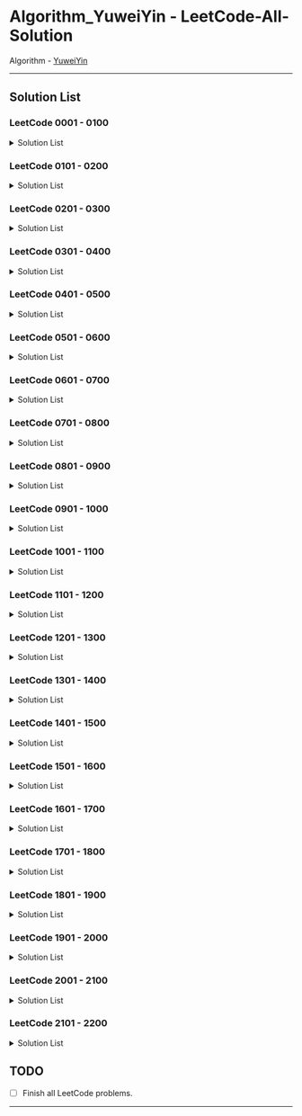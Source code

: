 # Algorithm_YuweiYin - LeetCode-All-Solution

Algorithm - [YuweiYin](https://github.com/YuweiYin)

---

## Solution List

### LeetCode 0001 - 0100

<details>
<summary>Solution List</summary>

- LC-0003-Longest-Substring-Without-Repeating-Characters: [Python3](./Python3/LC-0003-Longest-Substring-Without-Repeating-Characters.py)
- LC-0005-Longest-Palindromic-Substring: [Python3](./Python3/LC-0005-Longest-Palindromic-Substring.py)
- LC-0008-String-to-Integer-atoi: [Python3](./Python3/LC-0008-String-to-Intege-atoi.py)
- LC-0011-Container-With-Most-Water: [Python3](./Python3/LC-0011-Container-With-Most-Water.py)
- LC-0015-3Sum: [Python3](./Python3/LC-0015-3Sum.py)
- LC-0017-Letter-Combinations-of-a-Phone-Number: [Python3](./Python3/LC-0017-Letter-Combinations-of-a-Phone-Number.py)
- LC-0019-Remove-Nth-Node-From-End-of-List: [Python3](./Python3/LC-0019-Remove-Nth-Node-From-End-of-List.py)
- LC-0021-Merge-Two-Sorted-Lists: [Python3](./Python3/LC-0021-Merge-Two-Sorted-Lists.py)
- LC-0022-Generate-Parentheses: [Python3](./Python3/LC-0022-Generate-Parentheses.py)
- LC-0023-Merge-k-Sorted-Lists: [Python3](./Python3/LC-0023-Merge-k-Sorted-Lists.py)
- LC-0024-Swap-Nodes-in-Pairs: [Python3](./Python3/LC-0024-Swap-Nodes-in-Pairs.py)
- LC-0033-Search-in-Rotated-Sorted-Array: [Python3](./Python3/LC-0033-Search-in-Rotated-Sorted-Array.py)
- LC-0034-Find-First-and-Last-Position-of-Element-in-Sorted-Array: [Python3](./Python3/LC-0034-Find-First-and-Last-Position-of-Element-in-Sorted-Array.py)
- LC-0035-Search-Insert-Position: [Python3](./Python3/LC-0035-Search-Insert-Position.py)
- LC-0039-Combination-Sum: [Python3](./Python3/LC-0039-Combination-Sum.py)
- LC-0040-Combination-Sum-II: [Python3](./Python3/LC-0040-Combination-Sum-II.py)
- LC-0042-Trapping-Rain-Water: [Python3](./Python3/LC-0042-Trapping-Rain-Water.py)
- LC-0045-Jump-Game-II: [Python3](./Python3/LC-0045-Jump-Game-II.py)
- LC-0046-Permutations: [Python3](./Python3/LC-0046-Permutations.py)
- LC-0047-Permutations-II: [Python3](./Python3/LC-0047-Permutations-II.py)
- LC-0053-Maximum-Subarray: [Python3](./Python3/LC-0053-Maximum-Subarray.py)
- LC-0055-Jump-Game: [Python3](./Python3/LC-0055-Jump-Game.py)
- LC-0062-Unique-Paths: [Python3](./Python3/LC-0062-Unique-Paths.py)
- LC-0067-Add-Binary: [Python3](./Python3/LC-0067-Add-Binary.py)
- LC-0070-Climbing-Stairs: [Python3](./Python3/LC-0070-Climbing-Stairs.py)
- LC-0071-Simplify-Path: [Python3](./Python3/LC-0071-Simplify-Path.py)
- LC-0072-Edit-Distance: [Python3](./Python3/LC-0072-Edit-Distance.py)
- LC-0074-Search-a-2D-Matrix: [Python3](./Python3/LC-0074-Search-a-2D-Matrix.py)
- LC-0077-Combinations: [Python3](./Python3/LC-0077-Combinations.py)
- LC-0078-Subsets: [Python3](./Python3/LC-0078-Subsets.py)
- LC-0079-Word-Search: [Python3](./Python3/LC-0079-Word-Search.py)
- LC-0080-Remove-Duplicates-from-Sorted-Array-II: [Python3](./Python3/LC-0080-Remove-Duplicates-from-Sorted-Array-II.py)
- LC-0082-Remove-Duplicates-from-Sorted-List-II: [Python3](./Python3/LC-0082-Remove-Duplicates-from-Sorted-List-II.py)
- LC-0084-Largest-Rectangle-in-Histogram: [Python3](./Python3/LC-0084-Largest-Rectangle-in-Histogram.py)
- LC-0089-Gray-Code: [Python3](./Python3/LC-0089-Gray-Code.py)
- LC-0090-Subsets-II: [Python3](./Python3/LC-0090-Subsets-II.py)
- LC-0091-Decode-Ways: [Python3](./Python3/LC-0091-Decode-Ways.py)
- LC-0096-Unique-Binary-Search-Trees: [Python3](./Python3/LC-0096-Unique-Binary-Search-Trees.py)

</details>

### LeetCode 0101 - 0200

<details>
<summary>Solution List</summary>

- LC-0104-Maximum-Depth-of-Binary-Tree: [Python3](./Python3/LC-0104-Maximum-Depth-of-Binary-Tree.py)
- LC-0116-Populating-Next-Right-Pointers-in-Each-Node: [Python3](./Python3/LC-0116-Populating-Next-Right-Pointers-in-Each-Node.py)
- LC-0117-Populating-Next-Right-Pointers-in-Each-Node-II: [Python3](./Python3/LC-0117-Populating-Next-Right-Pointers-in-Each-Node-II.py)
- LC-0118-Pascals-Triangle: [Python3](./Python3/LC-0118-Pascals-Triangle.py)
- LC-0119-Pascals-Triangle-II: [Python3](./Python3/LC-0119-Pascals-Triangle-II.py)
- LC-0120-Triangle: [Python3](./Python3/LC-0120-Triangle.py)
- LC-0121-Best-Time-to-Buy-and-Sell-Stock: [Python3](./Python3/LC-0121-Best-Time-to-Buy-and-Sell-Stock.py)
- LC-0122-Best-Time-to-Buy-and-Sell-Stock-II: [Python3](./Python3/LC-0122-Best-Time-to-Buy-and-Sell-Stock-II.py)
- LC-0127-Word-Ladder: [Python3](./Python3/LC-0127-Word-Ladder.py)
- LC-0130-Surrounded-Regions: [Python3](./Python3/LC-0130-Surrounded-Regions.py)
- LC-0131-Palindrome-Partitioning: [Python3](./Python3/LC-0131-Palindrome-Partitioning.py)
- LC-0134-Gas-Station: [Python3](./Python3/LC-0134-Gas-Station.py)
- LC-0136-Single-Number: [Python3](./Python3/LC-0136-Single-Number.py)
- LC-0139-Word-Break: [Python3](./Python3/LC-0139-Word-Break.py)
- LC-0142-Linked-List-Cycle-II: [Python3](./Python3/LC-0142-Linked-List-Cycle-II.py)
- LC-0149-Max-Points-on-a-Line: [Python3](./Python3/LC-0149-Max-Points-on-a-Line.py)
- LC-0152-Maximum-Product-Subarray: [Python3](./Python3/LC-0152-Maximum-Product-Subarray.py)
- LC-0153-Find-Minimum-in-Rotated-Sorted-Array: [Python3](./Python3/LC-0153-Find-Minimum-in-Rotated-Sorted-Array.py)
- LC-0162-Find-Peak-Element: [Python3](./Python3/LC-0162-Find-Peak-Element.py)
- LC-0167-Two-Sum-II-Input-Array-Is-Sorted: [Python3](./Python3/LC-0167-Two-Sum-II-Input-Array-Is-Sorted.py)
- LC-0189-Rotate-Array: [Python3](./Python3/LC-0189-Rotate-Array.py)
- LC-0190-Reverse-Bits: [Python3](./Python3/LC-0190-Reverse-Bits.py)
- LC-0191-Number-of-1-Bits: [Python3](./Python3/LC-0191-Number-of-1-Bits.py)
- LC-0198-House-Robber: [Python3](./Python3/LC-0198-House-Robber.py)
- LC-0200-Number-of-Islands: [Python3](./Python3/LC-0200-Number-of-Islands.py)

</details>

### LeetCode 0201 - 0300

<details>
<summary>Solution List</summary>

- LC-0201-Bitwise-AND-of-Numbers-Range: [Python3](./Python3/LC-0201-Bitwise-AND-of-Numbers-Range.py)
- LC-0202-Happy-Number: [Python3](./Python3/LC-0202-Happy-Number.py)
- LC-0206-Reverse-Linked-List: [Python3](./Python3/LC-0206-Reverse-Linked-List.py)
- LC-0209-Minimum-Size-Subarray-Sum: [Python3](./Python3/LC-0209-Minimum-Size-Subarray-Sum.py)
- LC-0211-Design-Add-and-Search-Words-Data-Structure: [Python3](./Python3/LC-0211-Design-Add-and-Search-Words-Data-Structure.py)
- LC-0213-House-Robber-II: [Python3](./Python3/LC-0213-House-Robber-II.py)
- LC-0219-Contains-Duplicate-II: [Python3](./Python3/LC-0219-Contains-Duplicate-II.py)
- LC-0231-Power-of-Two: [Python3](./Python3/LC-0231-Power-of-Two.py)
- LC-0258-Add-Digits: [Python3](./Python3/LC-0258-Add-Digits.py)
- LC-0264-Ugly-Number-II: [Python3](./Python3/LC-0264-Ugly-Number-II.py)
- LC-0278-First-Bad-Version: [Python3](./Python3/LC-0278-First-Bad-Version.py)
- LC-0283-Move-Zeroes: [Python3](./Python3/LC-0283-Move-Zeroes.py)
- LC-0290-Word-Pattern: [Python3](./Python3/LC-0290-Word-Pattern.py)
- LC-0300-Longest-Increasing-Subsequence: [Python3](./Python3/LC-0300-Longest-Increasing-Subsequence.py)

</details>

### LeetCode 0301 - 0400

<details>
<summary>Solution List</summary>

- LC-0306-Additive-Number: [Python3](./Python3/LC-0306-Additive-Number.py)
- LC-0309-Best-Time-to-Buy-and-Sell-Stock-with-Cooldown: [Python3](./Python3/LC-0309-Best-Time-to-Buy-and-Sell-Stock-with-Cooldown.py)
- LC-0312-Burst-Balloons: [Python3](./Python3/LC-0312-Burst-Balloons.py)
- LC-0322-Coin-Change: [Python3](./Python3/LC-0322-Coin-Change.py)
- LC-0334-Increasing-Triplet-Subsequence: [Python3](./Python3/LC-0334-Increasing-Triplet-Subsequence.py)
- LC-0343-Integer-Break: [Python3](./Python3/LC-0343-Integer-Break.py)
- LC-0344-Reverse-String: [Python3](./Python3/LC-0344-Reverse-String.py)
- LC-0373-Find-K-Pairs-with-Smallest-Sums: [Python3](./Python3/LC-0373-Find-K-Pairs-with-Smallest-Sums.py)
- LC-0382-Linked-List-Random-Node: [Python3](./Python3/LC-0382-Linked-List-Random-Node.py)
- LC-0384-Shuffle-an-Array: [Python3](./Python3/LC-0384-Shuffle-an-Array.py)
- LC-0389-Find-the-Difference: [Python3](./Python3/LC-0389-Find-the-Difference.py)
- LC-0390-Elimination-Game: [Python3](./Python3/LC-0390-Elimination-Game.py)

</details>

### LeetCode 0401 - 0500

<details>
<summary>Solution List</summary>

- LC-0413-Arithmetic-Slices: [Python3](./Python3/LC-0413-Arithmetic-Slices.py)
- LC-0421-Maximum-XOR-of-Two-Numbers-in-an-Array: [Python3](./Python3/LC-0421-Maximum-XOR-of-Two-Numbers-in-an-Array.py)
- LC-0438-Find-All-Anagrams-in-a-String: [Python3](./Python3/LC-0438-Find-All-Anagrams-in-a-String.py)
- LC-0452-Minimum-Number-of-Arrows-to-Burst-Balloons: [Python3](./Python3/LC-0452-Minimum-Number-of-Arrows-to-Burst-Balloons.py)
- LC-0454-4Sum-II: [Python3](./Python3/LC-0454-4Sum-II.py)

</details>

### LeetCode 0501 - 0600

<details>
<summary>Solution List</summary>

- LC-0509-Fibonacci-Number: [Python3](./Python3/LC-0509-Fibonacci-Number.py)
- LC-0520-Detect-Capital: [Python3](./Python3/LC-0520-Detect-Capital.py)
- LC-0525-Contiguous-Array: [Python3](./Python3/LC-0525-Contiguous-Array.py)
- LC-0532-K-diff-Pairs-in-an-Array: [Python3](./Python3/LC-0532-K-diff-Pairs-in-an-Array.py)
- LC-0539-Minimum-Time-Difference: [Python3](./Python3/LC-0539-Minimum-Time-Difference.py)
- LC-0540-Single-Element-in-a-Sorted-Array: [Python3](./Python3/LC-0540-Single-Element-in-a-Sorted-Array.py)
- LC-0542-01-Matrix: [Python3](./Python3/LC-0542-01-Matrix.py)
- LC-0547-Number-of-Provinces: [Python3](./Python3/LC-0547-Number-of-Provinces.py)
- LC-0557-Reverse-Words-in-a-String-III: [Python3](./Python3/LC-0557-Reverse-Words-in-a-String-III.py)
- LC-0560-Subarray-Sum-Equals-K: [Python3](./Python3/LC-0560-Subarray-Sum-Equals-K.py)
- LC-0567-Permutation-in-String: [Python3](./Python3/LC-0567-Permutation-in-String.py)
- LC-0572-Subtree-of-Another-Tree: [Python3](./Python3/LC-0572-Subtree-of-Another-Tree.py)
- LC-0583-Delete-Operation-for-Two-Strings: [Python3](./Python3/LC-0583-Delete-Operation-for-Two-Strings.py)

</details>

### LeetCode 0601 - 0700

<details>
<summary>Solution List</summary>

- LC-0605-Can-Place-Flowers: [Python3](./Python3/LC-0605-Can-Place-Flowers.py)
- LC-0617-Merge-Two-Binary-Trees: [Python3](./Python3/LC-0617-Merge-Two-Binary-Trees.py)
- LC-0673-Number-of-Longest-Increasing-Subsequence: [Python3](./Python3/LC-0673-Number-of-Longest-Increasing-Subsequence.py)
- LC-0688-Knight-Probability-in-Chessboard: [Python3](./Python3/LC-0688-Knight-Probability-in-Chessboard.py)
- LC-0695-Max-Area-of-Island: [Python3](./Python3/LC-0695-Max-Area-of-Island.py)

</details>

### LeetCode 0701 - 0800

<details>
<summary>Solution List</summary>

- LC-0701-Insert-into-a-Binary-Search-Tree: [Python3](./Python3/LC-0701-Insert-into-a-Binary-Search-Tree.py)
- LC-0704-Binary-Search: [Python3](./Python3/LC-0704-Binary-Search.py)
- LC-0713-Subarray-Product-Less-Than-K: [Python3](./Python3/LC-0713-Subarray-Product-Less-Than-K.py)
- LC-0714-Best-Time-to-Buy-and-Sell-Stock-with-Transaction-Fee: [Python3](./Python3/LC-0714-Best-Time-to-Buy-and-Sell-Stock-with-Transaction-Fee.py)
- LC-0733-Flood-Fill: [Python3](./Python3/LC-0733-Flood-Fill.py)
- LC-0740-Delete-and-Earn: [Python3](./Python3/LC-0740-Delete-and-Earn.py)
- LC-0746-Min-Cost-Climbing-Stairs: [Python3](./Python3/LC-0746-Min-Cost-Climbing-Stairs.py)
- LC-0747-Largest-Number-At-Least-Twice-of-Others: [Python3](./Python3/LC-0747-Largest-Number-At-Least-Twice-of-Others.py)
- LC-0784-Letter-Case-Permutation: [Python3](./Python3/LC-0784-Letter-Case-Permutation.py)
- LC-0797-All-Paths-From-Source-to-Target: [Python3](./Python3/LC-0797-All-Paths-From-Source-to-Target.py)

</details>

### LeetCode 0801 - 0900

<details>
<summary>Solution List</summary>

- LC-0844-Backspace-String-Compare: [Python3](./Python3/LC-0844-Backspace-String-Compare.py)
- LC-0849-Maximize-Distance-to-Closest-Person: [Python3](./Python3/LC-0849-Maximize-Distance-to-Closest-Person.py)
- LC-0875-Koko-Eating-Bananas: [Python3](./Python3/LC-0875-Koko-Eating-Bananas.py)
- LC-0876-Middle-of-the-Linked-List: [Python3](./Python3/LC-0876-Middle-of-the-Linked-List.py)
- LC-0884-Uncommon-Words-from-Two-Sentences: [Python3](./Python3/LC-0884-Uncommon-Words-from-Two-Sentences.py)

</details>

### LeetCode 0901 - 1000

<details>
<summary>Solution List</summary>

- LC-0913-Cat-and-Mouse: [Python3](./Python3/LC-0913-Cat-and-Mouse.py)
- LC-0918-Maximum-Sum-Circular-Subarray: [Python3](./Python3/LC-0918-Maximum-Sum-Circular-Subarray.py)
- LC-0931-Minimum-Falling-Path-Sum: [Python3](./Python3/LC-0931-Minimum-Falling-Path-Sum.py)
- LC-0941-Valid-Mountain-Array: [Python3](./Python3/LC-0941-Valid-Mountain-Array.py)
- LC-0977-Squares-of-a-Sorted-Array: [Python3](./Python3/LC-0977-Squares-of-a-Sorted-Array.py)
- LC-0986-Interval-List-Intersections: [Python3](./Python3/LC-0986-Interval-List-Intersections.py)
- LC-0994-Rotting-Oranges: [Python3](./Python3/LC-0994-Rotting-Oranges.py)
- LC-0997-Find-the-Town-Judge: [Python3](./Python3/LC-0997-Find-the-Town-Judge.py)

</details>

### LeetCode 1001 - 1100

<details>
<summary>Solution List</summary>

- LC-1001-Grid-Illumination: [Python3](./Python3/LC-1001-Grid-Illumination.py)
- LC-1009-Complement-of-Base-10-Integer: [Python3](./Python3/LC-1009-Complement-of-Base-10-Integer.py)
- LC-1010-Pairs-of-Songs-With-Total-Durations-Divisible-by-60: [Python3](./Python3/LC-1010-Pairs-of-Songs-With-Total-Durations-Divisible-by-60.py)
- LC-1014-Best-Sightseeing-Pair: [Python3](./Python3/LC-1014-Best-Sightseeing-Pair.py)
- LC-1020-Number-of-Enclaves: [Python3](./Python3/LC-1020-Number-of-Enclaves.py)
- LC-1022-Sum-of-Root-To-Leaf-Binary-Numbers: [Python3](./Python3/LC-1022-Sum-of-Root-To-Leaf-Binary-Numbers.py)
- LC-1036-Escape-a-Large-Maze: [Python3](./Python3/LC-1036-Escape-a-Large-Maze.py)
- LC-1041-Robot-Bounded-In-Circle: [Python3](./Python3/LC-1041-Robot-Bounded-In-Circle.py)
- LC-1091-Shortest-Path-in-Binary-Matrix: [Python3](./Python3/LC-1091-Shortest-Path-in-Binary-Matrix.py)
- LC-1094-Car-Pooling: [Python3](./Python3/LC-1094-Car-Pooling.py)

</details>

### LeetCode 1101 - 1200

<details>
<summary>Solution List</summary>

- LC-1137-N-th-Tribonacci-Number: [Python3](./Python3/LC-1137-N-th-Tribonacci-Number.py)
- LC-1143-Longest-Common-Subsequence: [Python3](./Python3/LC-1143-Longest-Common-Subsequence.py)
- LC-1185-Day-of-the-Week: [Python3](./Python3/LC-1185-Day-of-the-Week.py)
- LC-1189-Maximum-Number-of-Balloons: [Python3](./Python3/LC-1189-Maximum-Number-of-Balloons.py)

</details>

### LeetCode 1201 - 1300

<details>
<summary>Solution List</summary>

- LC-1219-Path-with-Maximum-Gold: [Python3](./Python3/LC-1219-Path-with-Maximum-Gold.py)
- LC-1220-Count-Vowels-Permutation: [Python3](./Python3/LC-1220-Count-Vowels-Permutation.py)
- LC-1291-Sequential-Digits: [Python3](./Python3/LC-1291-Sequential-Digits.py)

</details>

### LeetCode 1301 - 1400

<details>
<summary>Solution List</summary>

- LC-1305-All-Elements-in-Two-Binary-Search-Trees: [Python3](./Python3/LC-1305-All-Elements-in-Two-Binary-Search-Trees.py)
- LC-1332-Remove-Palindromic-Subsequences: [Python3](./Python3/LC-1332-Remove-Palindromic-Subsequences.py)
- LC-1342-Number-of-Steps-to-Reduce-a-Number-to-Zero: [Python3](./Python3/LC-1342-Number-of-Steps-to-Reduce-a-Number-to-Zero.py)
- LC-1345-Jump-Game-IV: [Python3](./Python3/LC-1345-Jump-Game-IV.py)
- LC-1380-Lucky-Numbers-in-a-Matrix: [Python3](./Python3/LC-1380-Lucky-Numbers-in-a-Matrix.py)

</details>

### LeetCode 1401 - 1500

<details>
<summary>Solution List</summary>

- LC-1405-Longest-Happy-String: [Python3](./Python3/LC-1405-Longest-Happy-String.py)
- LC-1414-Find-the-Minimum-Number-of-Fibonacci-Numbers-Whose-Sum-Is-K: [Python3](./Python3/LC-1414-Find-the-Minimum-Number-of-Fibonacci-Numbers-Whose-Sum-Is-K.py)
- LC-1447-Simplified-Fractions: [Python3](./Python3/LC-1447-Simplified-Fractions.py)
- LC-1463-Cherry-Pickup-II: [Python3](./Python3/LC-1463-Cherry-Pickup-II.py)

</details>

### LeetCode 1501 - 1600

<details>
<summary>Solution List</summary>

- LC-1510-Stone-Game-IV: [Python3](./Python3/LC-1510-Stone-Game-IV.py)
- LC-1567-Maximum-Length-of-Subarray-With-Positive-Product: [Python3](./Python3/LC-1567-Maximum-Length-of-Subarray-With-Positive-Product.py)
- LC-1576-Replace-All-?'s-to-Avoid-Consecutive-Repeating-Characters: [Python3](./Python3/LC-1576-Replace-All-s-to-Avoid-Consecutive-Repeating-Characters.py)

</details>

### LeetCode 1601 - 1700

<details>
<summary>Solution List</summary>

- LC-1614-Maximum-Nesting-Depth-of-the-Parentheses: [Python3](./Python3/LC-1614-Maximum-Nesting-Depth-of-the-Parentheses.py)
- LC-1629-Slowest-Key: [Python3](./Python3/LC-1629-Slowest-Key.py)
- LC-1672-Richest-Customer-Wealth: [Python3](./Python3/LC-1672-Richest-Customer-Wealth.py)
- LC-1688-Count-of-Matches-in-Tournament: [Python3](./Python3/LC-1688-Count-of-Matches-in-Tournament.py)

</details>

### LeetCode 1701 - 1800

<details>
<summary>Solution List</summary>

- LC-1716-Calculate-Money-in-Leetcode-Bank: [Python3](./Python3/LC-1716-Calculate-Money-in-Leetcode-Bank.py)
- LC-1719-Number-Of-Ways-To-Reconstruct-A-Tree: [Python3](./Python3/LC-1719-Number-Of-Ways-To-Reconstruct-A-Tree.py)
- LC-1725-Number-Of-Rectangles-That-Can-Form-The-Largest-Square: [Python3](./Python3/LC-1725-Number-Of-Rectangles-That-Can-Form-The-Largest-Square.py)
- LC-1748-Sum-of-Unique-Elements: [Python3](./Python3/LC-1748-Sum-of-Unique-Elements.py)
- LC-1763-Longest-Nice-Substring: [Python3](./Python3/LC-1763-Longest-Nice-Substring.py)
- LC-1765-Map-of-Highest-Peak: [Python3](./Python3/LC-1765-Map-of-Highest-Peak.py)

</details>

### LeetCode 1801 - 1900

<details>
<summary>Solution List</summary>

- 

</details>

### LeetCode 1901 - 2000

<details>
<summary>Solution List</summary>

- LC-1984-Minimum-Difference-Between-Highest-and-Lowest-of-K-Scores: [Python3](./Python3/LC-1984-Minimum-Difference-Between-Highest-and-Lowest-of-K-Scores.py)
- LC-1996-The-Number-of-Weak-Characters-in-the-Game: [Python3](./Python3/LC-1996-The-Number-of-Weak-Characters-in-the-Game.py)
- LC-2000-Reverse-Prefix-of-Word: [Python3](./Python3/LC-2000-Reverse-Prefix-of-Word.py)

</details>

### LeetCode 2001 - 2100

<details>
<summary>Solution List</summary>

- LC-2006-Count-Number-of-Pairs-With-Absolute-Difference-K: [Python3](./Python3/LC-2006-Count-Number-of-Pairs-With-Absolute-Difference-K.py)
- LC-2013-Detect-Squares: [Python3](./Python3/LC-2013-Detect-Squares.py)
- LC-2022-Convert-1D-Array-Into-2D-Array: [Python3](./Python3/LC-2022-Convert-1D-Array-Into-2D-Array.py)
- LC-2029-Stone-Game-IX: [Python3](./Python3/LC-2029-Stone-Game-IX.py)
- LC-2034-Stock-Price-Fluctuation: [Python3](./Python3/LC-2034-Stock-Price-Fluctuation.py)
- LC-2045-Second-Minimum-Time-to-Reach-Destination: [Python3](./Python3/LC-2045-Second-Minimum-Time-to-Reach-Destination.py)
- LC-2047-Number-of-Valid-Words-in-a-Sentence: [Python3](./Python3/LC-2047-Number-of-Valid-Words-in-a-Sentence.py)

</details>

### LeetCode 2101 - 2200

<details>
<summary>Solution List</summary>

- 

</details>

## TODO

- [ ] Finish all LeetCode problems.

---
